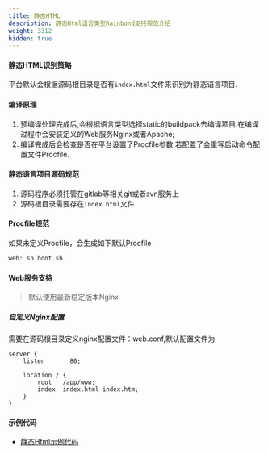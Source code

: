 ```yaml
---
title: 静态HTML
description: 静态Html语言类型Rainbond支持规范介绍
weight: 3312
hidden: true
---
```


#### 静态HTML识别策略
平台默认会根据源码根目录是否有`index.html`文件来识别为静态语言项目.

#### 编译原理

1. 预编译处理完成后,会根据语言类型选择static的buildpack去编译项目.在编译过程中会安装定义的Web服务Nginx或者Apache;
2. 编译完成后会检查是否在平台设置了Procfile参数,若配置了会重写启动命令配置文件Procfile.

#### 静态语言项目源码规范

1. 源码程序必须托管在gitlab等相关git或者svn服务上
2. 源码根目录需要存在`index.html`文件

#### Procfile规范

如果未定义Procfile，会生成如下默认Procfile

```bash
web: sh boot.sh
```

#### Web服务支持

> 默认使用最新稳定版本Nginx

##### 自定义Nginx配置

需要在源码根目录定义nginx配置文件：web.conf,默认配置文件为

```
server {
    listen       80;
    
    location / {
        root   /app/www;
        index  index.html index.htm;
    }
}
```

#### 示例代码

- [静态Html示例代码](https://github.com/goodrain/static-demo.git)